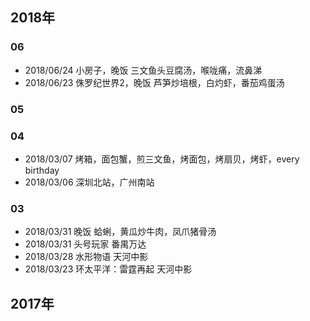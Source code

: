 
## 2018年

### 06
- 2018/06/24 小房子，晚饭 三文鱼头豆腐汤，喉咙痛，流鼻涕
- 2018/06/23 侏罗纪世界2，晚饭 芦笋炒培根，白灼虾，番茄鸡蛋汤

### 05

### 04
- 2018/03/07 烤箱，面包蟹，煎三文鱼，烤面包，烤扇贝，烤虾，every birthday
- 2018/03/06 深圳北站，广州南站

### 03
- 2018/03/31 晚饭 蛤蜊，黄瓜炒牛肉，凤爪猪骨汤
- 2018/03/31 头号玩家 番禺万达
- 2018/03/28 水形物语 天河中影
- 2018/03/23 环太平洋：雷霆再起 天河中影

## 2017年
